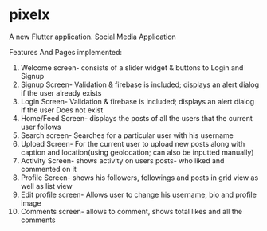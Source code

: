 # pixelx

A new Flutter application. Social Media Application

Features And Pages implemented:
1. Welcome screen- consists of a slider widget & buttons to Login and Signup
2. Signup Screen- Validation & firebase is included; displays an alert dialog if the user already exists
3. Login Screen- Validation & firebase is included; displays an alert dialog if the user Does not exist
4. Home/Feed Screen- displays the posts of all the users that the current user follows
5. Search screen- Searches for a particular user with his username
6. Upload Screen- For the current user to upload new posts along with caption and location(using geolocation; can also be inputted manually)
7. Activity Screen- shows activity on users posts- who liked and commented on it
8. Profile Screen- shows his followers, followings and posts in grid view as well as list view
9. Edit profile screen- Allows user to change his username, bio and profile image
10. Comments screen- allows to comment, shows total likes and all the comments

